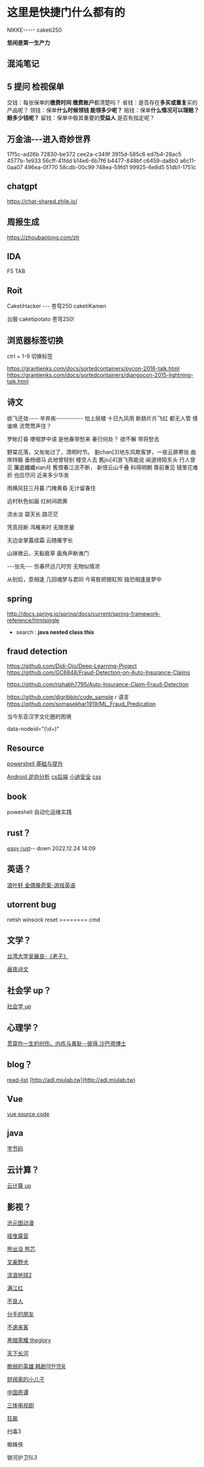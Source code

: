 # 这里是快捷门什么都有的

NIKKE-----
caketi250

**悠闲是第一生产力**

## 混沌笔记



## 5 提问 检视保单

交钱：每张保单的**缴费时间 缴费账户**都清楚吗？
省钱：是否存在**多买或重复**买的产品呢？
领钱：保单**什么时候领钱 能领多少呢？**
赔钱：保单**什么情况可以理赔？赔多少钱呢？**
留钱：保单中极其重要的**受益人** 是否有指定呢？

## 万金油---进入奇妙世界

17f5c-ad26b
72830-be372
cee2a-c349f
3915d-585c6
ed7b4-28ac5
4577b-1e933
56cff-41fdd
b14e6-6b7f6
b4477-848bf
c6459-da8b0
a6c11-0aa07
496ea-0f770
58cdb-00c99
748ea-59fd1
99925-6e8d5
51db1-1751c

## chatgpt

<https://chat-shared.zhile.io/>

## 周报生成

<https://zhoubaotong.com/zh>

## IDA

F5 TAB

## Roit

CaketiHacker --- 苍穹250
caketiKamen

台服 caketipotato 苍穹250!

## 浏览器标签切换

ctrl + 1-9 切换标签

<https://grantjenks.com/docs/sortedcontainers/pycon-2016-talk.html>
<https://grantjenks.com/docs/sortedcontainers/djangocon-2015-lightning-talk.html>

## 诗文

欲飞还敛----
辛弃疾-----------
怕上层楼 十日九风雨
断肠片片飞红 都无人管
倩谁唤 流莺莺声住？

罗帐灯昏 哽咽梦中语
是他春带愁来 春归何处？
欲不解 带将愁去

野棠花落，又匆匆过了，清明时节。
剗chan[3]地东风欺客梦，一夜云屏寒怯
曲岸持觞 垂杨细马 此地曾轻别
楼空人去 舊jiu[4]游飞燕能说
闻道绮陌东头 行人曾见 簾底纖纖xian月
舊恨春江流不断， 新恨云山千叠
料得明朝 尊前重见 镜里花难折
也应尽问 近来多少华发

雨横风狂三月暮
门掩黄昏 无计留春住

远村秋色如画
红树间疏黄

流水淡
碧天长
路茫茫

凭高目断
鸿雁来时
无限思量

天边金掌露成霜
云随雁字长

山抹微云，天黏衰草
画角声断谯门

---张先---
伤春怀远几时穷
无物似情浓

从别后，意相逢
几回魂梦与君同
今宵胜把银缸照
独恐相逢是梦中

## spring

<http://docs.spring.io/spring/docs/current/spring-framework-reference/htmlsingle>

- search :
  **java nested class this**

## fraud detection

<https://github.com/Didi-Ojo/Deep-Learning-Project>
<https://github.com/GC6848/Fraud-Detection-on-Auto-Insurance-Claims>

<https://github.com/rishabh7795/Auto-Insurance-Claim-Fraud-Detection>

<https://github.com/djgribbin/code_sample> r 语言
<https://github.com/somasekhar1919/ML_Fraud_Predication>

当今东亚汉字文化圈的困境

data-nodeid="(\d+)"

## Resource

[powershell 基础与提升]()

[Android 逆向分析]()
[cs后端]()
[小迪安全]()
[css]()

## book

poweshell 自动化运维实践

## rust？

[easy rust](https://www.bilibili.com/video/BV1Ve4y1i7X1)-- down 2022.12.24 14:09

## 英语？

[浪叶轩 金偶像奇案-游戏英语](https://www.bilibili.com/video/BV1yG411L7LS)

## utorrent bug

netsh winsock reset ======== cmd

## 文学？

[台湾大学吴展良-《老子》](f)

[昼夜诗文](https://www.bilibili.com/video/BV1PP4y1y7Cc)

## 社会学 up？

[社会学 up](https://space.bilibili.com/382835700)

## 心理学？

[贯穿你一生的创伤、内疚与羞耻--彼得.沙巴德博士](https://www.bilibili.com/video/BV1K84y157Nq)

## blog？

[read-list](http://www.grantjenks.com/docs/sortedcontainers/sf-python-2015-lightning-talk.html)
[http://adl.miulab.tw](http://adl.miulab.tw)

## Vue

[vue source code](https://www.bilibili.com/video/BV1Rd4y1a7vQz3W2Q)

## java

[字节码](https://blog.csdn.net/MaoTongBin/article/details/128887524)

## 云计算？

[云计算 up](https://space.bilibili.com/471764841)

## 影视？

[沧元图动漫](画面特效贼好看，秘技---三月秋真好听)

[摇曳露营]()

[熊出没 熊芯]()

[文豪野犬]()

[流浪地球2]()

[满江红]()

[不良人]()

[分手的朋友]()

[不速来客]()

[黑暗荣耀 theglory]()

[天下长河]()

[脆弱的英雄 韩剧약한영웅]()

[财阀家的小儿子]()

[中国奇谭]()

[三体电视剧]()

[狂飙]()

扫毒3

蜘蛛侠 

银河护卫队3